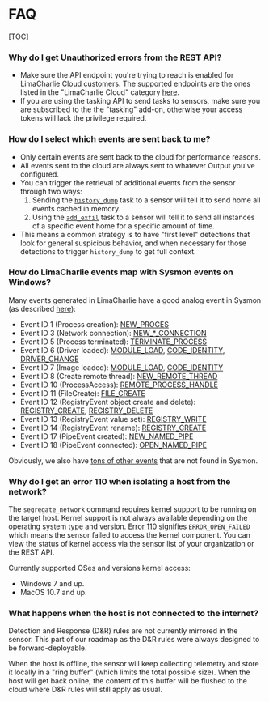 # FAQ
  
[TOC]

### Why do I get Unauthorized errors from the REST API?
* Make sure the API endpoint you're trying to reach is enabled
  for LimaCharlie Cloud customers. The supported endpoints are
  the ones listed in the "LimaCharlie Cloud" category [here](https://api.limacharlie.io/static/swagger/#/LimaCharlie_Cloud).
* If you are using the tasking API to send tasks to sensors, make sure you are
  subscribed to the the "tasking" add-on, otherwise your access tokens will lack the
  privilege required.

### How do I select which events are sent back to me?
* Only certain events are sent back to the cloud for performance reasons.
* All events sent to the cloud are always sent to whatever Output you've configured.
* You can trigger the retrieval of additional events from the sensor through two ways:
  1. Sending the [`history_dump`](sensor_commands.md) task to a sensor will tell it to send home all events cached in memory.
  1. Using the [`add_exfil`](sensor_commands.md) task to a sensor will tell it to send all instances of a specific event
     home for a specific amount of time.
* This means a common strategy is to have "first level" detections that look for general
  suspicious behavior, and when necessary for those detections to trigger `history_dump` to get full context.

### How do LimaCharlie events map with Sysmon events on Windows?
Many events generated in LimaCharlie have a good analog event in Sysmon (as described [here](https://docs.microsoft.com/en-us/sysinternals/downloads/sysmon)):

* Event ID 1 (Process creation): [NEW_PROCES](events.md#new_process)
* Event ID 3 (Network connection):  [NEW_*_CONNECTION](events.md#new_tcp4_connection)
* Event ID 5 (Process terminated): [TERMINATE_PROCESS](events.md#terminate_process)
* Event ID 6 (Driver loaded): [MODULE_LOAD](events.md#module_load), [CODE_IDENTITY](events.md#code_identity), [DRIVER_CHANGE](events.md#driver_change)
* Event ID 7 (Image loaded): [MODULE_LOAD](events.md#module_load), [CODE_IDENTITY](events.md#code_identity)
* Event ID 8 (Create remote thread): [NEW_REMOTE_THREAD](events.md#new_remote_thread)
* Event ID 10 (ProcessAccess): [REMOTE_PROCESS_HANDLE](events.md#remote_process_handle)
* Event ID 11 (FileCreate): [FILE_CREATE](events.md#file_create)
* Event ID 12 (RegistryEvent object create and delete): [REGISTRY_CREATE](events.md#registry_create), [REGISTRY_DELETE](events.md#registry_delete)
* Event ID 13 (RegistryEvent value set): [REGISTRY_WRITE](events.md#registry_write)
* Event ID 14 (RegistryEvent rename): [REGISTRY_CREATE](events.md#registry_create)
* Event ID 17 (PipeEvent created): [NEW_NAMED_PIPE](events.md#new_named_pipe)
* Event ID 18 (PipeEvent connected): [OPEN_NAMED_PIPE](events.md#open_named_pipe)

Obviously, we also have [tons of other events](events.md) that are not found in Sysmon.

### Why do I get an error 110 when isolating a host from the network?
The `segregate_network` command requires kernel support to be running on the target host. Kernel support is not always
available depending on the operating system type and version. [Error 110](errors.md) signifies `ERROR_OPEN_FAILED` which
means the sensor failed to access the kernel component. You can view the status of kernel access via the sensor list
of your organization or the REST API.

Currently supported OSes and versions kernel access:

* Windows 7 and up.
* MacOS 10.7 and up.

### What happens when the host is not connected to the internet?
Detection and Response (D&R) rules are not currently mirrored in the sensor. This part of our roadmap as the D&R
rules were always designed to be forward-deployable.

When the host is offline, the sensor will keep collecting telemetry and store it locally in a "ring buffer"
(which limits the total possible size). When the host will get back online, the content of this buffer will
be flushed to the cloud where D&R rules will still apply as usual.